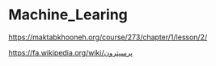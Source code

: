 # Machine_Learing
https://maktabkhooneh.org/course/273/chapter/1/lesson/2/

https://fa.wikipedia.org/wiki/پرسپترون
